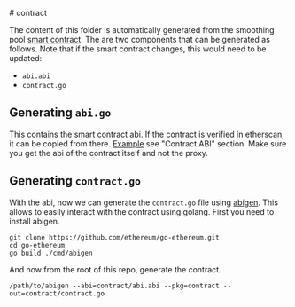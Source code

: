 # contract

The content of this folder is automatically generated from the smoothing pool [smart contract](https://github.com/dappnode/mev-sp-contracts). The are two components that can be generated as follows. Note that if the smart contract changes, this would need to be updated:
* `abi.abi`
* `contract.go`


## Generating `abi.go`

This contains the smart contract abi. If the contract is verified in etherscan, it can be copied from there. [Example](https://goerli.etherscan.io/address/0x2df7254059f6a3ddcd1af0cb17797b26b6825e89#code) see "Contract ABI" section. Make sure you get the abi of the contract itself and not the proxy.


## Generating `contract.go`

With the abi, now we can generate the `contract.go` file using [abigen](https://geth.ethereum.org/docs/tools/abigen). This allows to easily interact with the contract using golang. First you need to install abigen.

```console
git clone https://github.com/ethereum/go-ethereum.git
cd go-ethereum
go build ./cmd/abigen
```

And now from the root of this repo, generate the contract.

```console
/path/to/abigen --abi=contract/abi.abi --pkg=contract --out=contract/contract.go
```

